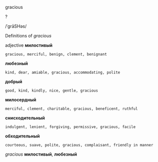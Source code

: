 gracious

?

/ˈɡrāSHəs/

Definitions of _gracious_

adjective
**милостивый**

    gracious, merciful, benign, clement, benignant
**любезный**

    kind, dear, amiable, gracious, accommodating, polite
**добрый**

    good, kind, kindly, nice, gentle, gracious
**милосердный**

    merciful, clement, charitable, gracious, beneficent, ruthful
**снисходительный**

    indulgent, lenient, forgiving, permissive, gracious, facile
**обходительный**

    courteous, suave, polite, gracious, complaisant, friendly in manner

_gracious_
**милостивый**, **любезный**